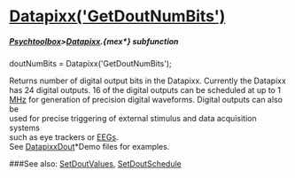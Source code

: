 # [Datapixx('GetDoutNumBits')](Datapixx-GetDoutNumBits) 
##### [Psychtoolbox](Psychtoolbox)>[Datapixx](Datapixx).{mex*} subfunction

doutNumBits = Datapixx('GetDoutNumBits');

Returns number of digital output bits in the Datapixx. Currently the Datapixx  
has 24 digital outputs. 16 of the digital outputs can be scheduled at up to 1  
[MHz](MHz) for generation of precision digital waveforms. Digital outputs can also be  
used for precise triggering of external stimulus and data acquisition systems  
such as eye trackers or [EEGs](EEGs).  
See [DatapixxDout](DatapixxDout)\*Demo files for examples.  
  


###See also:
[SetDoutValues](Datapixx-SetDoutValues), [SetDoutSchedule](Datapixx-SetDoutSchedule)
